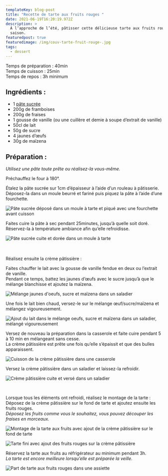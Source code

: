 ```yaml
---
templateKey: blog-post
title: "Recette de tarte aux fruits rouges "
date: 2021-06-19T16:20:19.972Z
description: >
  À l’approche de l’été, pâtisser cette délicieuse tarte aux fruits rouges de
  saison. 
featuredpost: true
featuredimage: /img/couv-tarte-fruit-rouge-.jpg
tags:
  - dessert
---
```

Temps de préparation : 40min\
Temps de cuisson : 25min\
Temps de repos : 3h minimum  

## Ingrédients :

* 1 [pâte sucrée](https://www.bananeplantee.fr/blog/2021-06-13-recette-de-p%C3%A2te-sucr%C3%A9e/)
* 200g de framboises
* 200g de fraises  
* 1 gousse de vanille (ou une cuillère et demie à soupe d’extrait de vanille)
* 50cl de lait
* 50g de sucre
* 4 jaunes d’œufs
* 30g de maïzena  

## Préparation :

*Utilisez une pâte toute prête ou réalisez-la vous-même.*

Préchauffez le four à 180°.

Étalez la pâte sucrée sur 1cm d’épaisseur à l’aide d’un rouleau à pâtisserie.\
Déposez-la dans un moule beurré et fariné puis piquez la pâte à l’aide d’une fourchette.

![Pâte sucrée déposé dans un moule à tarte et piqué avec une fourchette avant cuisson](/img/pate-sucre-avant-cuisson.jpg "Pâte sucrée avant cuisson ")

Faites cuire la pâte à sec pendant 25minutes, jusqu’à quelle soit doré.\
Réservez-la à température ambiance afin qu’elle refroidisse.

![Pâte sucrée cuite et dorée dans un moule à tarte ](/img/pate-sucre-cuite-.jpg "Pâte sucrée cuite ")

</br>\
Réalisez ensuite la crème pâtissière :

Faites chauffer le lait avec la gousse de vanille fendue en deux ou l’extrait de vanille.\
Pendant ce temps, battez les jaunes d’œufs avec le sucre jusqu’à que le mélange blanchisse et ajoutez la maïzena.

![Mélange jaunes d'oeufs, sucre et maïzena dans un saladier ](/img/sucre-jaune-oeuf-maizena.jpg "Préparation de la crème pâtissière")

Une fois le lait bien chaud, versez-le sur le mélange œuf/sucre/maïzena et mélangez vigoureusement.

![Ajout du lait dans le mélange oeufs, sucre et maïzena dans un saladier, mélangé vigoureusement ](/img/creme-patissiere-avant-casserole.jpg "Préparation crème pâtissière avant cuisson")

Versez de nouveau la préparation dans la casserole et faite cuire pendant 5 à 10 min en mélangeant sans cesse.\
La crème pâtissière est prête une fois qu’elle s’épaissit et que des bulles apparaissent.

![Cuisson de la crème pâtissière dans une casserole ](/img/cuisson-ceme-patissiere-.jpg "Cuisson de la crème pâtissière")

Versez la crème pâtissière dans un saladier et laissez-la refroidir.

![Crème pâtissière cuite et versé dans un saladier ](/img/creme-patissiere-.jpg "Crème pâtissière cuite")

</br>

Lorsque tous les éléments ont refroidi, réalisez le montage de la tarte :\
Déposez de la crème pâtissière sur le fond de tarte et ajoutez ensuite les fruits rouges.\
*Déposez les fruits comme vous le souhaitez, vous pouvez découper les fraises en morceaux.*

![Montage de la tarte aux fruits avec ajout de la crème pâtissière sur le fond de tarte ](/img/preparation-tarte.jpg "Montage de la tarte aux fruits ")

![Tarte fini avec ajout des fruits rouges sur la crème pâtissière](/img/tarte-fruit-rouge-1.jpg "Tarte aux fruits rouges ")

Réservez la tarte aux fruits au réfrigérateur au minimum pendant 3h.\
*La tarte est encore meilleure lorsqu’elle est préparée la veille.*  

![Part de tarte aux fruits rouges dans une assiette](/img/part-de-tarte.jpg "Part de tarte aux fruits rouges")